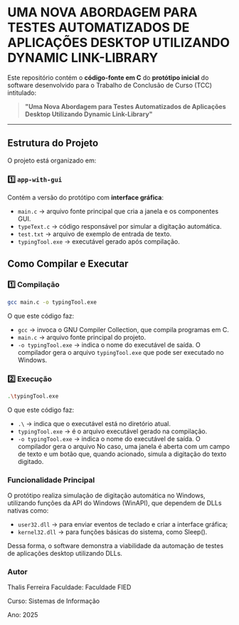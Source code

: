 # UMA NOVA ABORDAGEM PARA TESTES AUTOMATIZADOS DE APLICAÇÕES DESKTOP UTILIZANDO DYNAMIC LINK-LIBRARY

Este repositório contém o **código-fonte em C** do **protótipo inicial** do software desenvolvido para o Trabalho de Conclusão de Curso (TCC) intitulado:

> **"Uma Nova Abordagem para Testes Automatizados de Aplicações Desktop Utilizando Dynamic Link-Library"**

---

## Estrutura do Projeto

O projeto está organizado em:

### 1️⃣ `app-with-gui`
Contém a versão do protótipo com **interface gráfica**:
- `main.c` → arquivo fonte principal que cria a janela e os componentes GUI.
- `typeText.c` → código responsável por simular a digitação automática.
- `test.txt` → arquivo de exemplo de entrada de texto.
- `typingTool.exe` → executável gerado após compilação.

## Como Compilar e Executar

### 1️⃣ Compilação
```bash
gcc main.c -o typingTool.exe
```
O que este código faz:
- `gcc` → invoca o GNU Compiler Collection, que compila programas em C.
- `main.c` → arquivo fonte principal do projeto.
- `-o typingTool.exe` → indica o nome do executável de saída. O compilador gera o arquivo `typingTool.exe` que pode ser executado no Windows.

### 2️⃣ Execução
```bash
.\typingTool.exe
```
O que este código faz:
- `.\` → indica que o executável está no diretório atual.
- `typingTool.exe` → é o arquivo executável gerado na compilação.
- `-o typingTool.exe` → indica o nome do executável de saída. O compilador gera o arquivo 
No caso, uma janela é aberta com um campo de texto e um botão que, quando acionado, simula a digitação do texto digitado.

### Funcionalidade Principal
O protótipo realiza simulação de digitação automática no Windows, utilizando funções da API do Windows (WinAPI), que dependem de DLLs nativas como:

- `user32.dll` → para enviar eventos de teclado e criar a interface gráfica;
- `kernel32.dll` → para funções básicas do sistema, como Sleep().

Dessa forma, o software demonstra a viabilidade da automação de testes de aplicações desktop utilizando DLLs.

### Autor
Thalis Ferreira
Faculdade: Faculdade FIED

Curso: Sistemas de Informação

Ano: 2025